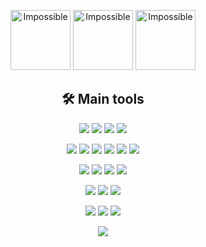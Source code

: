 <p align="center">

<img alt="Impossible" width="96px" src="https://i.pinimg.com/originals/9b/a2/71/9ba271bda9f06336c7cb07a76d8b4c49.png" />

<img alt="Impossible" width="96px" src="https://cdn3.iconfinder.com/data/icons/impossible-shapes-volume-3/128/1a-512.png" />

<img alt="Impossible" width="96px" src="https://i.pinimg.com/originals/a9/dc/3a/a9dc3ab32e0be9a8a9ba5c6c728b4a00.png" />

</p>


<h2 align="center"> 🛠 Main tools</h2>

<p align="center">



  <img src="https://img.shields.io/badge/-Javascript-F7DF1E?logo=javascript&logoColor=white&style=plastic" />
  <img src="https://img.shields.io/badge/-Python-3776AB?logo=python&logoColor=white&style=plastic" />
  <img src="https://img.shields.io/badge/-HTML5-E34F26?logo=html5&logoColor=white&style=plastic" />
  <img src="https://img.shields.io/badge/-CSS3-1572B6?logo=css3&logoColor=white&style=plastic" />


</p>

<p align="center">
  
 <img src="https://img.shields.io/badge/-Node.js-339933?logo=Node.js&logoColor=white&style=plastic" />
 <img src="https://img.shields.io/badge/-Express-000000?logo=express&logoColor=white&style=plastic" />
 <img src="https://img.shields.io/badge/-Bootstrap-7952B3?logo=bootstrap&logoColor=white&style=plastic" />
 <img src="https://img.shields.io/badge/-Tailwind-38B2AC?logo=tailwind%20css&logoColor=white&style=plastic" />
 <img src="https://img.shields.io/badge/-Bulma-00D1B2?logo=bulma&logoColor=white&style=plastic" />
 <img src="https://img.shields.io/badge/-Sass-CC6699?logo=sass&logoColor=white&style=plastic" />
</p>

<p align="center">
  
 <img src="https://img.shields.io/badge/-MySQL-4479A1?logo=mysql&logoColor=white&style=plastic" />
 <img src="https://img.shields.io/badge/-SQLite-003B57?logo=sqlite&logoColor=white&style=plastic" />
 <img src="https://img.shields.io/badge/-MongoDB-47A248?logo=mongodb&logoColor=white&style=plastic" />
 <img src="https://img.shields.io/badge/-Firebase-FFCA28?logo=firebase&logoColor=white&style=plastic" />
</p>


<p align="center">
  
 <img src="https://img.shields.io/badge/-Netlify-00C7B7?logo=netlify&logoColor=white&style=plastic" />
 <img src="https://img.shields.io/badge/-Heroku-430098?logo=heroku&logoColor=white&style=plastic" />
 <img src="https://img.shields.io/badge/-Firebase-FFCA28?logo=firebase&logoColor=white&style=plastic" />
</p>

<p align="center">
  
 <img src="https://img.shields.io/badge/-Git-F05032?logo=Git&logoColor=white&style=plastic" />
 <img src="https://img.shields.io/badge/-NPM-CB3837?logo=npm&logoColor=white&style=plastic" />
 <img src="https://img.shields.io/badge/-VS Code-007ACC?logo=visual%20studio%20code&logoColor=white&style=plastic" />
</p>

<p align="center">
  
<img src="https://www.codewars.com/users/silv999r/badges/small" />

</p>

